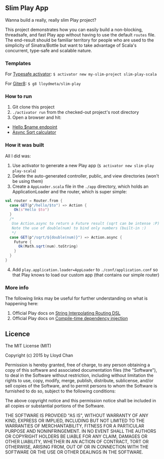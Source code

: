 ## Slim Play App

Wanna build a really, really slim Play project?

This project demonstrates how you can easily build a non-blocking, threadsafe, and fast Play app without having to
use the default `routes` file. The end-result should be familiar territory for people who are used to the simplicity of Sinatra/Bottle
but want to take advantage of Scala's concurrent, type-safe and scalable nature.

### Templates

For [Typesafe activator](https://www.typesafe.com/activator/templates): `$ activator new my-slim-project slim-play-scala`

For [Giter8](https://github.com/n8han/giter8): `$ g8 lloydmeta/slim-play`

### How to run

1. Git clone this project
2. `./activator run` from the checked-out project's root directory
3. Open a browser and hit:
  - [Hello $name endpoint](http://localhost:9000/hello/beachape)
  - [Async Sqrt calculator](http://localhost:9000/sqrt/1764)

### How it was built

All I did was:

1. Use activator to generate a new Play app (`$ activator new slim-play play-scala`)
2. Delete the auto-generated controller, public, and view directories (won't be using them)
3. Create a `AppLoader.scala` file in the `./app` directory, which holds an ApplicationLoader and the router, which is
  super simple:

  ```scala
  val router = Router.from {
    case GET(p"/hello/$to") => Action {
      Ok(s"Hello $to")
    }
    /*
     Use Action.async to return a Future result (sqrt can be intense :P)
     Note the use of double(num) to bind only numbers (built-in :)
     */
    case GET(p"/sqrt/${double(num)}") => Action.async {
      Future {
        Ok(Math.sqrt(num).toString)
      }
    }
  }
  ```

4. Add `play.application.loader=AppLoader` to `./conf/application.conf` so that Play knows to load our custom app (that
  contains our simple router)

### More info

The following links may be useful for further understanding on what is happening here:

1. Official Play docs on [String Interpolating Routing DSL](https://www.playframework.com/documentation/2.4.x/ScalaSirdRouter)
2. Official Play docs on [Compile-time dependency injection](https://www.playframework.com/documentation/2.4.x/ScalaCompileTimeDependencyInjection)


## Licence

The MIT License (MIT)

Copyright (c) 2015 by Lloyd Chan

Permission is hereby granted, free of charge, to any person obtaining a copy
of this software and associated documentation files (the "Software"), to deal
in the Software without restriction, including without limitation the rights
to use, copy, modify, merge, publish, distribute, sublicense, and/or sell
copies of the Software, and to permit persons to whom the Software is
furnished to do so, subject to the following conditions:

The above copyright notice and this permission notice shall be included in
all copies or substantial portions of the Software.

THE SOFTWARE IS PROVIDED "AS IS", WITHOUT WARRANTY OF ANY KIND, EXPRESS OR
IMPLIED, INCLUDING BUT NOT LIMITED TO THE WARRANTIES OF MERCHANTABILITY,
FITNESS FOR A PARTICULAR PURPOSE AND NONINFRINGEMENT. IN NO EVENT SHALL THE
AUTHORS OR COPYRIGHT HOLDERS BE LIABLE FOR ANY CLAIM, DAMAGES OR OTHER
LIABILITY, WHETHER IN AN ACTION OF CONTRACT, TORT OR OTHERWISE, ARISING FROM,
OUT OF OR IN CONNECTION WITH THE SOFTWARE OR THE USE OR OTHER DEALINGS IN
THE SOFTWARE.
